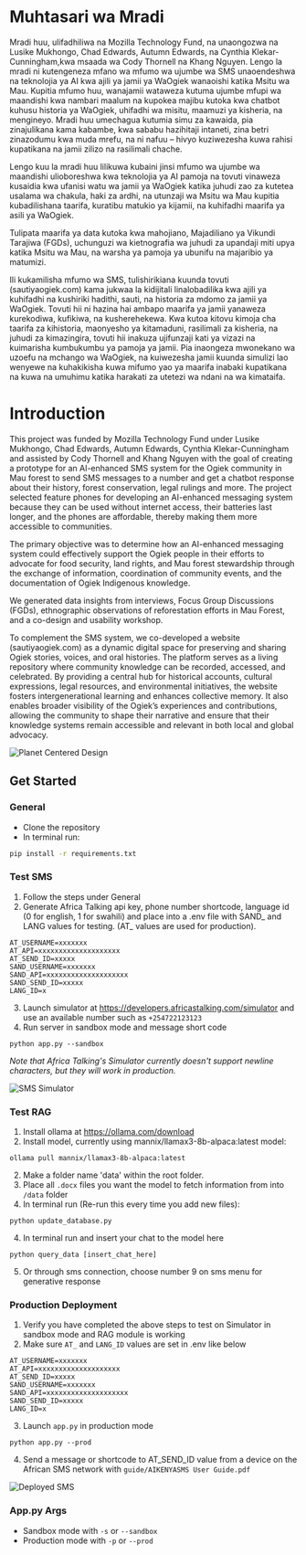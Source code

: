 
# Muhtasari wa Mradi

Mradi huu, ulifadhiliwa na Mozilla Technology Fund, na unaongozwa na Lusike Mukhongo, Chad Edwards, Autumn Edwards, na Cynthia Klekar-Cunningham,kwa msaada wa Cody Thornell na Khang Nguyen. Lengo la mradi ni kutengeneza mfano wa mfumo wa ujumbe wa SMS unaoendeshwa na teknolojia ya AI kwa ajili ya jamii ya WaOgiek wanaoishi katika Msitu wa Mau. Kupitia mfumo huu, wanajamii wataweza kutuma ujumbe mfupi wa maandishi kwa nambari maalum na kupokea majibu kutoka kwa chatbot kuhusu historia ya WaOgiek, uhifadhi wa misitu, maamuzi ya kisheria, na mengineyo. Mradi huu umechagua kutumia simu za kawaida, pia zinajulikana kama kabambe, kwa sababu hazihitaji intaneti, zina betri zinazodumu kwa muda mrefu, na ni nafuu – hivyo kuziwezesha kuwa rahisi kupatikana na jamii zilizo na rasilimali chache.

Lengo kuu la mradi huu lilikuwa kubaini jinsi mfumo wa ujumbe wa maandishi ulioboreshwa kwa teknolojia ya AI pamoja na tovuti vinaweza kusaidia kwa ufanisi watu wa jamii ya WaOgiek katika juhudi zao za kutetea usalama wa chakula, haki za ardhi, na utunzaji wa Msitu wa Mau kupitia kubadilishana taarifa, kuratibu matukio ya kijamii, na kuhifadhi maarifa ya asili ya WaOgiek.

Tulipata maarifa ya data kutoka kwa mahojiano, Majadiliano ya Vikundi Tarajiwa (FGDs), uchunguzi wa kietnografia wa juhudi za upandaji miti upya katika Msitu wa Mau, na warsha ya pamoja ya ubunifu na majaribio ya matumizi.

Ili kukamilisha mfumo wa SMS, tulishirikiana kuunda tovuti (sautiyaogiek.com) kama jukwaa la kidijitali linalobadilika kwa ajili ya kuhifadhi na kushiriki hadithi, sauti, na historia za mdomo za jamii ya WaOgiek. Tovuti hii ni hazina hai ambapo maarifa ya jamii yanaweza kurekodiwa, kufikiwa, na kusherehekewa. Kwa kutoa kitovu kimoja cha taarifa za kihistoria, maonyesho ya kitamaduni, rasilimali za kisheria, na juhudi za kimazingira, tovuti hii inakuza ujifunzaji kati ya vizazi na kuimarisha kumbukumbu ya pamoja ya jamii. Pia inaongeza mwonekano wa uzoefu na mchango wa WaOgiek, na kuiwezesha jamii kuunda simulizi lao wenyewe na kuhakikisha kuwa mifumo yao ya maarifa inabaki kupatikana na kuwa na umuhimu katika harakati za utetezi wa ndani na wa kimataifa.

# Introduction

This project was funded by Mozilla Technology Fund under Lusike Mukhongo, Chad Edwards, Autumn Edwards, Cynthia Klekar-Cunningham and assisted by Cody Thornell and Khang Nguyen with the goal of creating a prototype for an AI-enhanced SMS system for the Ogiek community in Mau forest to send SMS messages to a number and get a chatbot response about their history, forest conservation, legal rulings and more. The project selected feature phones for developing an AI-enhanced messaging system because they can be used without internet access, their batteries last longer, and the phones are affordable, thereby making them more accessible to communities.

The primary objective was to determine how an AI-enhanced messaging system could effectively support the Ogiek people in their efforts to advocate for food security,  land rights, and Mau forest stewardship through the exchange of information, coordination of community events, and the documentation of Ogiek Indigenous knowledge.

We generated data insights from interviews, Focus Group Discussions (FGDs), ethnographic observations of reforestation efforts in Mau Forest, and a co-design and usability workshop.

To complement the SMS system, we co-developed a website (sautiyaogiek.com) as a dynamic digital space for preserving and sharing Ogiek stories, voices, and oral histories. The platform serves as a living repository where community knowledge can be recorded, accessed, and celebrated. By providing a central hub for historical accounts, cultural expressions, legal resources, and environmental initiatives, the website fosters intergenerational learning and enhances collective memory. It also enables broader visibility of the Ogiek’s experiences and contributions, allowing the community to shape their narrative and ensure that their knowledge systems remain accessible and relevant in both local and global advocacy.

![Planet Centered Design](images/planet_centered_design.png)

## Get Started

### General
- Clone the repository
- In terminal run:
```bash
pip install -r requirements.txt
```

### Test SMS
1. Follow the steps under General
2. Generate Africa Talking api key, phone number shortcode, language id (0 for english, 1 for swahili) and place into a .env file with SAND_ and LANG values for testing. (AT_ values are used for production).
```
AT_USERNAME=xxxxxxx
AT_API=xxxxxxxxxxxxxxxxxxxx
AT_SEND_ID=xxxxx
SAND_USERNAME=xxxxxxx
SAND_API=xxxxxxxxxxxxxxxxxxxx
SAND_SEND_ID=xxxxx
LANG_ID=x
```
3. Launch simulator at https://developers.africastalking.com/simulator and use an available number such as `+254722123123`
4. Run server in sandbox mode and message short code
```
python app.py --sandbox
```
*Note that Africa Talking's Simulator currently doesn't support newline characters, but they will work in production.*

![SMS Simulator](images/simulator_sms.png)

### Test RAG
1. Install ollama at https://ollama.com/download
1. Install model, currently using mannix/llamax3-8b-alpaca:latest model:
```
ollama pull mannix/llamax3-8b-alpaca:latest
```
2. Make a folder name 'data' within the root folder.
3. Place all `.docx` files you want the model to fetch information from into `/data` folder
4. In terminal run (Re-run this every time you add new files):
```
python update_database.py
```
4. In terminal run and insert your chat to the model here
```
python query_data [insert_chat_here]
```
5. Or through sms connection, choose number 9 on sms menu for generative response

### Production Deployment
1. Verify you have completed the above steps to test on Simulator in sandbox mode and RAG module is working
2. Make sure `AT_` and `LANG_ID` values are set in .env like below
```
AT_USERNAME=xxxxxxx
AT_API=xxxxxxxxxxxxxxxxxxxx
AT_SEND_ID=xxxxx
SAND_USERNAME=xxxxxxx
SAND_API=xxxxxxxxxxxxxxxxxxxx
SAND_SEND_ID=xxxxx
LANG_ID=x
```
3. Launch `app.py` in production mode
```
python app.py --prod
```
4. Send a message or shortcode to AT_SEND_ID value from a device on the African SMS network with `guide/AIKENYASMS User Guide.pdf`

![Deployed SMS](images/deployed_sms.png)

### App.py Args
- Sandbox mode with `-s` or `--sandbox`
- Production mode with `-p` or `--prod`

